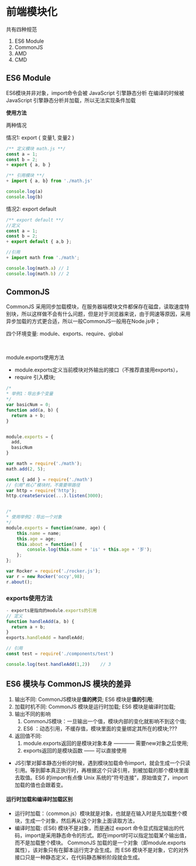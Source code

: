 # 前端模块化

共有四种规范

1. ES6 Module
2. CommonJS
3. AMD
4. CMD





## ES6 Module

ES6模块并非对象，import命令会被 JavaScript 引擎静态分析
在编译的时候被 JavaScript 引擎静态分析并加载，所以无法实现条件加载
 
**使用方法**
 
两种情况

情况1: export { 变量1, 变量2 }
```JavaScript
/** 定义模块 math.js **/
const a = 1;
const b = 2;
+ export { a, b }

/** 引用模块 **/
+ import { a, b} from './math.js'

console.log(a)
console.log(b)
```

情况2: export default

```JavaScript
/** export default **/
//定义
const a = 1;
const b = 2;
+ export default { a,b };

//引用
+ import math from './math';

console.log(math.a) // 1
console.log(math.b) // 2

```


## CommonJS

CommonJS 采用同步加载模块，在服务器端模块文件都保存在磁盘，读取速度特别块，所以这样做不会有什么问题，但是对于浏览器来说，由于网速等原因，采用异步加载的方式更合适，所以一般CommonJS一般用在Node.js中；


四个环境变量: module、exports、require、global

<br>

module.exports使用方法

- module.exports定义当前模块对外输出的接口（不推荐直接用exports），
- require 引入模块;

```javascript
/*
* 举例1：导出多个变量
*/
var basicNum = 0;
function add(a, b) {
  return a + b;
}


module.exports = { 
  add,
  basicNum
}

var math = require('./math');
math.add(2, 5);

const { add } = require('./math')
// 引用“核心”模块时，不需要带路径
var http = require('http');
http.createService(...).listen(3000);


/*
* 使用举例2：导出一个对象
*/
module.exports = function(name, age) {
    this.name = name;
    this.age = age;
    this.about = function() {
        console.log(this.name + 'is' + this.age + '岁');
    };
};

var Rocker = require('./rocker.js');
var r = new Rocker('occy',98);
r.about();
```

### exports使用方法

```javascript
- exports是指向的module.exports的引用
// 定义
function handleAdd(a, b) {
  return a + b;
}
exports.handleAdd = handleAdd;

// 引用
const test = require('./components/test')

console.log(test.handleAdd(1,2))    // 3

```

## ES6 模块与 CommonJS 模块的差异

1. 输出不同: CommonJS模块是**值的拷贝**; ES6 模块是**值的引用**;
2. 加载时机不同: CommonJS 模块是运行时加载; ES6 模块是编译时加载;
3. 输出不同的影响
   1. CommonJS模块：一旦输出一个值，模块内部的变化就影响不到这个值;
   2. ES6 ：动态引用，不缓存值，模块里面的变量绑定其所在的模块;???
4. 返回值不同: 
   1. module.exports返回的是模块对象本身 ———— 需要new对象之后使用;
   2. exports返回的是模块函数 —— 可以直接使用
 
- JS引擎对脚本静态分析的时候，遇到模块加载命令import，就会生成一个只读引用。等到脚本真正执行时，再根据这个只读引用，到被加载的那个模块里面去取值。ES6 的import有点像 Unix 系统的“符号连接”，原始值变了，import加载的值也会跟着变。

#### 运行时加载和编译时加载区别
- 运行时加载：（common.js）模块就是对象，也就是在输入时是先加载整个模块，生成一个对象，然后再从这个对象上面读取方法，
- 编译时加载: (ES6) 模块不是对象，而是通过 export 命令显式指定输出的代码，import是采用静态命令的形式。即在import时可以指定加载某个输出值，而不是加载整个模块。
CommonJS 加载的是一个对象（即module.exports属性），该对象只有在脚本运行完才会生成。而 ES6 模块不是对象，它的对外接口只是一种静态定义，在代码静态解析阶段就会生成。

 




